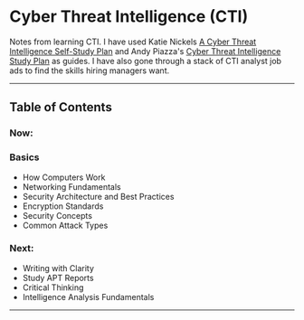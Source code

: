# Cyber Threat Intelligence (CTI)

Notes from learning CTI. I have used Katie Nickels [A Cyber Threat Intelligence Self-Study Plan](https://medium.com/katies-five-cents/a-cyber-threat-intelligence-self-study-plan-part-1-968b5a8daf9a) and Andy Piazza's [Cyber Threat Intelligence Study Plan](https://klrgrz.medium.com/cyber-threat-intelligence-study-plan-c60484d319cb) as guides. I have also gone through a stack of CTI analyst job ads to find the skills hiring managers want.

___________________________

## Table of Contents

### Now:

### Basics
  - How Computers Work
  - Networking Fundamentals
  - Security Architecture and Best Practices
  - Encryption Standards
  - Security Concepts
  - Common Attack Types
  
### Next:
* Writing with Clarity
* Study APT Reports
* Critical Thinking
* Intelligence Analysis Fundamentals

____________________________

